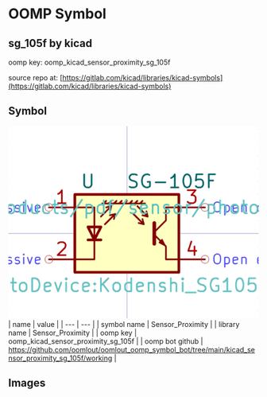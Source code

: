 # OOMP Symbol  
## sg_105f  by kicad  
  
oomp key: oomp_kicad_sensor_proximity_sg_105f  
  
source repo at: [https://gitlab.com/kicad/libraries/kicad-symbols](https://gitlab.com/kicad/libraries/kicad-symbols)  
## Symbol  
  
[![working.png](working_600.png)](working.png)  
| name | value | 
| --- | --- | 
| symbol name | Sensor_Proximity | 
| library name | Sensor_Proximity | 
| oomp key | oomp_kicad_sensor_proximity_sg_105f | 
| oomp bot github | https://github.com/oomlout/oomlout_oomp_symbol_bot/tree/main/kicad_sensor_proximity_sg_105f/working | 
## Images  
